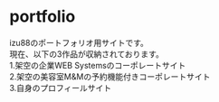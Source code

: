 # portfolio

izu88のポートフォリオ用サイトです。<br>
現在、以下の3作品が収納されております。<br>
1.架空の企業WEB Systemsのコーポレートサイト<br>
2.架空の美容室M&Mの予約機能付きコーポレートサイト  <br>
3.自身のプロフィールサイト
